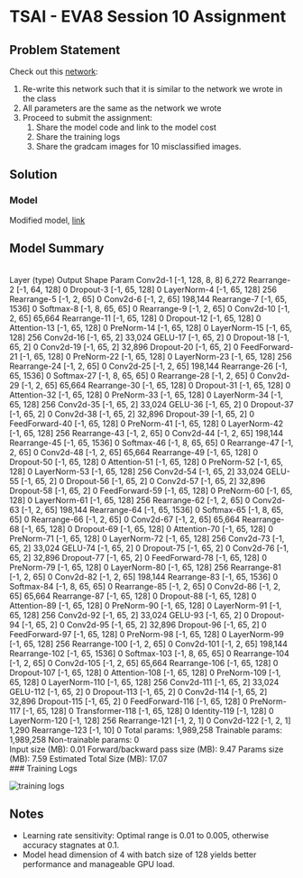 # TSAI - EVA8 Session 10 Assignment

## Problem Statement

Check out this [network](https://github.com/kentaroy47/vision-transformers-cifar10/blob/main/models/vit.py):

1. Re-write this network such that it is similar to the network we wrote in the class  
2. All parameters are the same as the network we wrote  
3. Proceed to submit the assignment:  
    1. Share the model code and link to the model cost  
    2. Share the training logs  
    3. Share the gradcam images for 10 misclassified images. 


## Solution

### Model
Modified model, [link](./vit_modified.py) 

## Model Summary
<br>
        Layer (type)               Output Shape         Param
            Conv2d-1            [-1, 128, 8, 8]           6,272
         Rearrange-2              [-1, 64, 128]               0
           Dropout-3              [-1, 65, 128]               0
         LayerNorm-4              [-1, 65, 128]             256
         Rearrange-5                [-1, 2, 65]               0
            Conv2d-6                [-1, 2, 65]         198,144
         Rearrange-7             [-1, 65, 1536]               0
           Softmax-8            [-1, 8, 65, 65]               0
         Rearrange-9                [-1, 2, 65]               0
           Conv2d-10                [-1, 2, 65]          65,664
        Rearrange-11              [-1, 65, 128]               0
          Dropout-12              [-1, 65, 128]               0
        Attention-13              [-1, 65, 128]               0
          PreNorm-14              [-1, 65, 128]               0
        LayerNorm-15              [-1, 65, 128]             256
           Conv2d-16                [-1, 65, 2]          33,024
             GELU-17                [-1, 65, 2]               0
          Dropout-18                [-1, 65, 2]               0
           Conv2d-19                [-1, 65, 2]          32,896
          Dropout-20                [-1, 65, 2]               0
      FeedForward-21              [-1, 65, 128]               0
          PreNorm-22              [-1, 65, 128]               0
        LayerNorm-23              [-1, 65, 128]             256
        Rearrange-24                [-1, 2, 65]               0
           Conv2d-25                [-1, 2, 65]         198,144
        Rearrange-26             [-1, 65, 1536]               0
          Softmax-27            [-1, 8, 65, 65]               0
        Rearrange-28                [-1, 2, 65]               0
           Conv2d-29                [-1, 2, 65]          65,664
        Rearrange-30              [-1, 65, 128]               0
          Dropout-31              [-1, 65, 128]               0
        Attention-32              [-1, 65, 128]               0
          PreNorm-33              [-1, 65, 128]               0
        LayerNorm-34              [-1, 65, 128]             256
           Conv2d-35                [-1, 65, 2]          33,024
             GELU-36                [-1, 65, 2]               0
          Dropout-37                [-1, 65, 2]               0
           Conv2d-38                [-1, 65, 2]          32,896
          Dropout-39                [-1, 65, 2]               0
      FeedForward-40              [-1, 65, 128]               0
          PreNorm-41              [-1, 65, 128]               0
        LayerNorm-42              [-1, 65, 128]             256
        Rearrange-43                [-1, 2, 65]               0
           Conv2d-44                [-1, 2, 65]         198,144
        Rearrange-45             [-1, 65, 1536]               0
          Softmax-46            [-1, 8, 65, 65]               0
        Rearrange-47                [-1, 2, 65]               0
           Conv2d-48                [-1, 2, 65]          65,664
        Rearrange-49              [-1, 65, 128]               0
          Dropout-50              [-1, 65, 128]               0
        Attention-51              [-1, 65, 128]               0
          PreNorm-52              [-1, 65, 128]               0
        LayerNorm-53              [-1, 65, 128]             256
           Conv2d-54                [-1, 65, 2]          33,024
             GELU-55                [-1, 65, 2]               0
          Dropout-56                [-1, 65, 2]               0
           Conv2d-57                [-1, 65, 2]          32,896
          Dropout-58                [-1, 65, 2]               0
      FeedForward-59              [-1, 65, 128]               0
          PreNorm-60              [-1, 65, 128]               0
        LayerNorm-61              [-1, 65, 128]             256
        Rearrange-62                [-1, 2, 65]               0
           Conv2d-63                [-1, 2, 65]         198,144
        Rearrange-64             [-1, 65, 1536]               0
          Softmax-65            [-1, 8, 65, 65]               0
        Rearrange-66                [-1, 2, 65]               0
           Conv2d-67                [-1, 2, 65]          65,664
        Rearrange-68              [-1, 65, 128]               0
          Dropout-69              [-1, 65, 128]               0
        Attention-70              [-1, 65, 128]               0
          PreNorm-71              [-1, 65, 128]               0
        LayerNorm-72              [-1, 65, 128]             256
           Conv2d-73                [-1, 65, 2]          33,024
             GELU-74                [-1, 65, 2]               0
          Dropout-75                [-1, 65, 2]               0
           Conv2d-76                [-1, 65, 2]          32,896
          Dropout-77                [-1, 65, 2]               0
      FeedForward-78              [-1, 65, 128]               0
          PreNorm-79              [-1, 65, 128]               0
        LayerNorm-80              [-1, 65, 128]             256
        Rearrange-81                [-1, 2, 65]               0
           Conv2d-82                [-1, 2, 65]         198,144
        Rearrange-83             [-1, 65, 1536]               0
          Softmax-84            [-1, 8, 65, 65]               0
        Rearrange-85                [-1, 2, 65]               0
           Conv2d-86                [-1, 2, 65]          65,664
        Rearrange-87              [-1, 65, 128]               0
          Dropout-88              [-1, 65, 128]               0
        Attention-89              [-1, 65, 128]               0
          PreNorm-90              [-1, 65, 128]               0
        LayerNorm-91              [-1, 65, 128]             256
           Conv2d-92                [-1, 65, 2]          33,024
             GELU-93                [-1, 65, 2]               0
          Dropout-94                [-1, 65, 2]               0
           Conv2d-95                [-1, 65, 2]          32,896
          Dropout-96                [-1, 65, 2]               0
      FeedForward-97              [-1, 65, 128]               0
          PreNorm-98              [-1, 65, 128]               0
        LayerNorm-99              [-1, 65, 128]             256
       Rearrange-100                [-1, 2, 65]               0
          Conv2d-101                [-1, 2, 65]         198,144
       Rearrange-102             [-1, 65, 1536]               0
         Softmax-103            [-1, 8, 65, 65]               0
       Rearrange-104                [-1, 2, 65]               0
          Conv2d-105                [-1, 2, 65]          65,664
       Rearrange-106              [-1, 65, 128]               0
         Dropout-107              [-1, 65, 128]               0
       Attention-108              [-1, 65, 128]               0
         PreNorm-109              [-1, 65, 128]               0
       LayerNorm-110              [-1, 65, 128]             256
          Conv2d-111                [-1, 65, 2]          33,024
            GELU-112                [-1, 65, 2]               0
         Dropout-113                [-1, 65, 2]               0
          Conv2d-114                [-1, 65, 2]          32,896
         Dropout-115                [-1, 65, 2]               0
     FeedForward-116              [-1, 65, 128]               0
         PreNorm-117              [-1, 65, 128]               0
     Transformer-118              [-1, 65, 128]               0
        Identity-119                  [-1, 128]               0
       LayerNorm-120                  [-1, 128]             256
       Rearrange-121                 [-1, 2, 1]               0
          Conv2d-122                 [-1, 2, 1]           1,290
       Rearrange-123                   [-1, 10]               0
Total params: 1,989,258
Trainable params: 1,989,258
Non-trainable params: 0
<br>
Input size (MB): 0.01
Forward/backward pass size (MB): 9.47
Params size (MB): 7.59
Estimated Total Size (MB): 17.07
<br>
### Training Logs

![training logs](./images/training_logs.png)



## Notes
- Learning rate sensitivity: Optimal range is 0.01 to 0.005, otherwise accuracy stagnates at 0.1.
- Model head dimension of 4 with batch size of 128 yields better performance and manageable GPU load.
